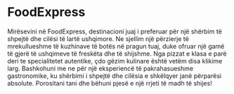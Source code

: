 # FoodExpress
Mirësevini në FoodExpress, destinacioni juaj i preferuar për një shërbim të shpejtë dhe cilësi të lartë ushqimore. Ne sjellim një përzierje të mrekullueshme të kuzhinave të botës në pragun tuaj, duke ofruar një gamë të gjerë të ushqimeve të freskëta dhe të shijshme. Nga pizzat e klasa e parë deri te specialitetet autentike, çdo gëzim kulinare është vetëm disa klikime larg. Bashkohuni me ne për një eksperiencë të pakrahasueshme gastronomike, ku shërbimi i shpejtë dhe cilësia e shkëlqyer janë përparësi absolute. Porositani tani dhe bëhuni pjesë e një rrjeti të madh të shijes!
